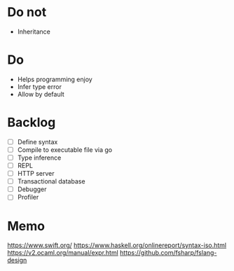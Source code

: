 # Do not
- Inheritance

# Do
- Helps programming enjoy
- Infer type error
- Allow by default

# Backlog
- [ ] Define syntax
- [ ] Compile to executable file via go
- [ ] Type inference
- [ ] REPL
- [ ] HTTP server
- [ ] Transactional database
- [ ] Debugger
- [ ] Profiler

# Memo
https://www.swift.org/
https://www.haskell.org/onlinereport/syntax-iso.html
https://v2.ocaml.org/manual/expr.html
https://github.com/fsharp/fslang-design

